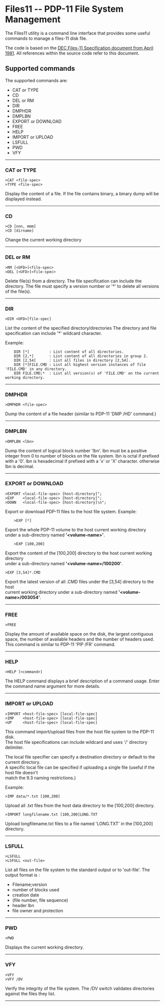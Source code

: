 # Files11 -- PDP-11 File System Management

The Files11 utility is a command line interface that provides some useful commands to manage a files-11 disk file.

The code is based on the [DEC Files-11 Specification document from April 1981](http://www.bitsavers.org/pdf/dec/pdp11/rsx11m_s/Files-11_ODS-1_Spec_Apr81.pdf). All references within the source code refer to this document.




## Supported commands

The supported commands are:

* CAT or TYPE
* CD
* DEL or RM
* DIR
* DMPHDR
* DMPLBN
* EXPORT or DOWNLOAD
* FREE
* HELP
* IMPORT or UPLOAD
* LSFULL
* PWD
* VFY

---
### CAT or TYPE

```
>CAT <file-spec>
>TYPE <file-spec>
```
Display the content of a file.
If the file contains binary, a binary dump will be displayed instead.

---
### CD

```
>CD [nnn, mmm]
>CD [dirname]
```
Change the current working directory

---
### DEL or RM

```
>RM [<UFD>]<file-spec>
>DEL [<UFD>]<file-spec>
```
Delete file(s) from a directory. The file specification can include the directory.
The file must specify a version number or '*' to delete all versions of the file(s).

---
### DIR

```
>DIR <UFD>[file-spec]
```
List the content of the specified directory/directories
The directory and file specification can include '*' wildcard character.

Example: 
```
    DIR [*]         : List content of all directories.
    DIR [2,*]       : List content of all directories in group 2.
    DIR [2,54]      : List all files in directory [2,54].
    DIR [*]FILE.CMD : List all highest version instances of file 'FILE.CMD' in any directory.
    DIR FILE.CMD;*  : List all version(s) of 'FILE.CMD' on the current working directory.
```

---
### DMPHDR

```
>DMPHDR <file-spec>
```

Dump the content of a file header (similar to PDP-11 'DMP /HD' command.)

---
### DMPLBN

```
>DMPLBN <lbn>
```
Dump the content of logical block number 'lbn'.
lbn must be a positive integer from 0 to number of blocks on the file system.
lbn is octal if prefixed with a '0'.
lbn is hexadecimal if prefixed with a 'x' or 'X' character.
otherwise lbn is decimal.

---
### EXPORT or DOWNLOAD

```
>EXPORT <local-file-spec> [host-directory]";
>EXP    <local-file-spec> [host-directory]";
>DOWN   <local-file-spec> [host-directory]\n";
```
Export or download PDP-11 files to the host file system.
Example: 
```
    >EXP [*]
```
Export the whole PDP-11 volume to the host current working directory    
under a sub-directory named **'&lt;volume-name&gt;'**.

```
    >EXP [100,200]
```
Export the content of the [100,200] directory to the host current working directory    
under a sub-directory named **'&lt;volume-name&gt;/100200'**.

```
>EXP [3,54]*.CMD
```
Export the latest version of all .CMD files under the [3,54] directory to the host    
current working directory under a sub-directory named **'&lt;volume-name&gt;/003054'**.

---
### FREE

```
>FREE
```

Display the amount of available space on the disk, the largest contiguous space,
the number of available headers and the number of headers used.
This command is similar to PDP-11 'PIP /FR' command.

---
### HELP

```
>HELP [<command>]
```
The HELP command displays a brief description of a command usage.
Enter the command name argument for more details.

---
### IMPORT or UPLOAD

```
>IMPORT <host-file-spec> [local-file-spec]
>IMP    <host-file-spec> [local-file-spec]
>UP     <host-file-spec> [local-file-spec]
```
This command import/upload files from the host file system to the PDP-11 disk.   
The host file specifications can include wildcard and uses '/' directory delimiter.

The local file specifier can specify a destination directory or default to the current directory.   
A specific local file can be specified if uploading a single file (useful if the host file doesn't   
match the 9.3 naming restrictions.)

Example: 
```
>IMP data/*.txt [100,200]
```
Upload all .txt files from the host data directory to the [100,200] directory.
```
>IMPORT longfilename.txt [100,200]LONG.TXT
```
Upload longfilename.txt files to a file named 'LONG.TXT' in the [100,200] directory.

---
### LSFULL
```
>LSFULL
>LSFULL <out-file>
```
List all files on the file system to the standard output or to 'out-file'.
The output format is :   
- Filename;version   
- number of blocks used   
- creation date   
- (file number, file sequence)   
- header lbn   
- file owner and protection

---
### PWD

```
>PWD
```
Displays the current working directory.

---
### VFY

```
>VFY
>VFY /DV
```
Verify the integrity of the file system.
The /DV switch validates directories against the files they list.

---
